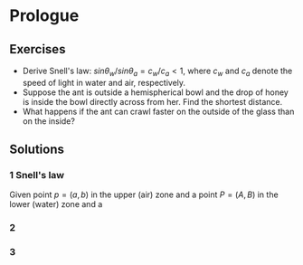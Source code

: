 # Prologue

## Exercises

 - Derive Snell's law: $sin \theta_{w} / sin \theta_{a} = c_{w}/c_{a} < 1$, where $c_{w}$ and $c_{a}$ denote the speed of light in water and air, respectively.
 - Suppose the ant is outside a hemispherical bowl and the drop of honey is inside the bowl directly across from her. Find the shortest distance.
 - What happens if the ant can crawl faster on the outside of the glass than on the inside? 

## Solutions

### 1 Snell's law
Given point $p=(a,b)$ in the upper (air) zone and a point $P=(A,B)$ in the lower (water) zone and a 



### 2

### 3



<!--stackedit_data:
eyJoaXN0b3J5IjpbMTI3NDc5MTgxM119
-->